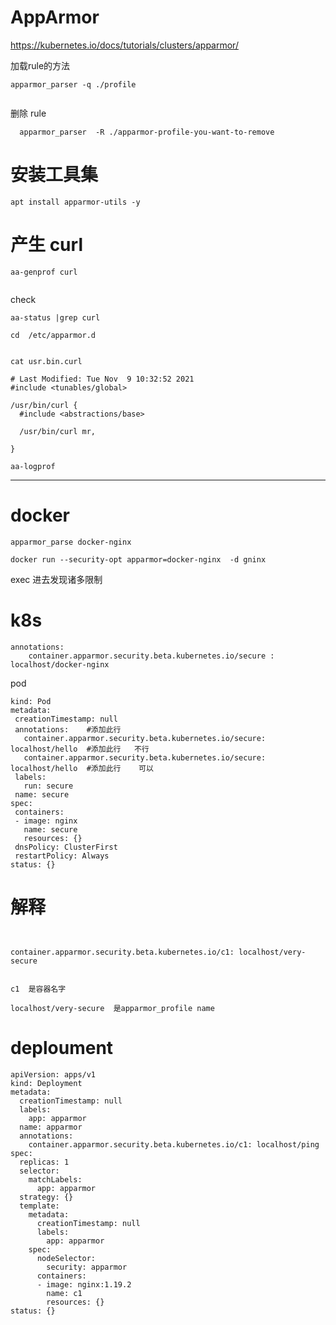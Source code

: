 #  AppArmor

https://kubernetes.io/docs/tutorials/clusters/apparmor/  



加载rule的方法

```
apparmor_parser -q ./profile


```


删除 rule 

```
  apparmor_parser  -R ./apparmor-profile-you-want-to-remove
```



#  安装工具集

```
apt install apparmor-utils -y
```


#  产生 curl 
```
aa-genprof curl


```


check
```
aa-status |grep curl

cd  /etc/apparmor.d


cat usr.bin.curl
```


```
# Last Modified: Tue Nov  9 10:32:52 2021
#include <tunables/global>

/usr/bin/curl {
  #include <abstractions/base>

  /usr/bin/curl mr,

}

```


```
aa-logprof
```


---


#   docker 

```
apparmor_parse docker-nginx
```

```
docker run --security-opt apparmor=docker-nginx  -d gninx    
```


exec 进去发现诸多限制



#  k8s

```
annotations:
    container.apparmor.security.beta.kubernetes.io/secure : localhost/docker-nginx 

```




pod

 ```
 kind: Pod
metadata:
  creationTimestamp: null
  annotations:    #添加此行
    container.apparmor.security.beta.kubernetes.io/secure: localhost/hello  #添加此行   不行
    container.apparmor.security.beta.kubernetes.io/secure: localhost/hello  #添加此行    可以
  labels:
    run: secure
  name: secure
spec:
  containers:
  - image: nginx
    name: secure
    resources: {}
  dnsPolicy: ClusterFirst
  restartPolicy: Always
status: {}

 ```
 
 
 
 #  解释
 
 
 ```
 
 
 container.apparmor.security.beta.kubernetes.io/c1: localhost/very-secure
 
 
 c1  是容器名字
 
 localhost/very-secure  是apparmor_profile name
 
 ```




#   deploument


```
apiVersion: apps/v1
kind: Deployment
metadata:
  creationTimestamp: null
  labels:
    app: apparmor
  name: apparmor
  annotations:
    container.apparmor.security.beta.kubernetes.io/c1: localhost/ping
spec:
  replicas: 1
  selector:
    matchLabels:
      app: apparmor
  strategy: {}
  template:
    metadata:
      creationTimestamp: null
      labels:
        app: apparmor
    spec:
      nodeSelector:
        security: apparmor
      containers:
      - image: nginx:1.19.2
        name: c1
        resources: {}
status: {}
```
